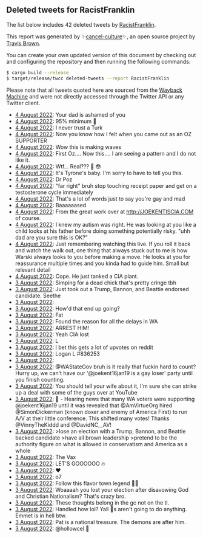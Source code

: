 ## Deleted tweets for RacistFranklin

The list below includes 42 deleted tweets by
[RacistFranklin](https://twitter.com/RacistFranklin).



This report was generated by ✨[cancel-culture](https://github.com/travisbrown/cancel-culture)✨,
an open source project by [Travis Brown](https://twitter.com/travisbrown).

You can create your own updated version of this document by checking out and configuring the
repository and then running the following commands:

```bash
$ cargo build --release
$ target/release/twcc deleted-tweets --report RacistFranklin
```

Please note that all tweets quoted here are sourced from the
[Wayback Machine](https://web.archive.org) and were not directly accessed through the Twitter API or
any Twitter client.

* [ 4 August 2022](https://web.archive.org/web/20220804040025/https://twitter.com/RacistFranklin/status/1555040340108877824): Your dad is ashamed of you <!--1555040340108877824-->
* [ 4 August 2022](https://web.archive.org/web/20220804075248/https://twitter.com/RacistFranklin/status/1555039861203210241): 95% minimum 🤔 <!--1555039861203210241-->
* [ 4 August 2022](https://web.archive.org/web/20220804030638/https://twitter.com/RacistFranklin/status/1555027122917351424): I never trust a Turk <!--1555027122917351424-->
* [ 4 August 2022](https://web.archive.org/web/20220804030638/https://twitter.com/RacistFranklin/status/1555027122917351424): Now you know how I felt when you came out as an OZ SUPPORTER <!--1555026352117583872-->
* [ 4 August 2022](https://web.archive.org/web/20220804030638/https://twitter.com/RacistFranklin/status/1555027122917351424): Wow this is making waves <!--1555023569977065472-->
* [ 4 August 2022](https://web.archive.org/web/20220804024803/https://twitter.com/RacistFranklin/status/1555022669892014080): First Oz.... Now this....  I am seeing a pattern and I do not like it. <!--1555022669892014080-->
* [ 4 August 2022](https://web.archive.org/web/20220804024803/https://twitter.com/RacistFranklin/status/1555022669892014080): Wtf... Real??? 👀 😳 <!--1555021318709547015-->
* [ 4 August 2022](https://web.archive.org/web/20220804015113/https://twitter.com/RacistFranklin/status/1555008104873574402): It's Tyrone's baby. I'm sorry to have to tell you this. <!--1555008104873574402-->
* [ 4 August 2022](https://web.archive.org/web/20220804082037/https://twitter.com/RacistFranklin/status/1554998090473607168): Dr Poz <!--1554998768428269570-->
* [ 4 August 2022](https://web.archive.org/web/20220804082037/https://twitter.com/RacistFranklin/status/1554998090473607168): "far right" bruh stop touching receipt paper and get on a testosterone cycle immediately <!--1554998090473607168-->
* [ 4 August 2022](https://web.archive.org/web/20220804015113/https://twitter.com/RacistFranklin/status/1555008104873574402): That's a lot of words just to say you're gay and mad <!--1554996886523756545-->
* [ 4 August 2022](https://web.archive.org/web/20220804012318/https://twitter.com/RacistFranklin/status/1554995182931697665): Baaaaaased <!--1554995182931697665-->
* [ 4 August 2022](https://web.archive.org/web/20220804005442/https://twitter.com/RacistFranklin/status/1554993990033866753): From the great work over at http://JOEKENTISCIA.COM of course. <!--1554993990033866753-->
* [ 4 August 2022](https://web.archive.org/web/20220804035158/https://twitter.com/RacistFranklin/status/1554993470112235521): I knew my autism was right. He was looking at you like a child looks at his father before doing something potentially risky. "uhh dad are you sure this is OK?" <!--1554993470112235521-->
* [ 4 August 2022](https://web.archive.org/web/20220804032909/https://twitter.com/RacistFranklin/status/1554992884411162624): Just remembering watching this live. If you roll it back and watch the walk out, one thing that always stuck out to me is how Warski always looks to you before making a move. He looks at you for reassurance multiple times and you kinda had to guide him. Small but relevant detail <!--1554992884411162624-->
* [ 4 August 2022](https://web.archive.org/web/20220804004646/https://twitter.com/RacistFranklin/status/1554991871310577665): Cope. He just tanked a CIA plant. <!--1554991871310577665-->
* [ 3 August 2022](https://web.archive.org/web/20220804024502/https://twitter.com/RacistFranklin/status/1554974304131026945): Simping for a dead chick that's pretty cringe tbh <!--1554974304131026945-->
* [ 3 August 2022](https://web.archive.org/web/20220804034255/https://twitter.com/RacistFranklin/status/1554972950880833536): Just took out a Trump, Bannon, and Beattie endorsed candidate. Seethe <!--1554972950880833536-->
* [ 3 August 2022](https://web.archive.org/web/20220803233016/https://twitter.com/RacistFranklin/status/1554972630528262144):  <!--1554972630528262144-->
* [ 3 August 2022](https://web.archive.org/web/20220804020956/https://twitter.com/RacistFranklin/status/1554967915639840769): How'd that end up going? <!--1554967915639840769-->
* [ 3 August 2022](https://web.archive.org/web/20220804082126/https://twitter.com/RacistFranklin/status/1554957233716346880): Fat <!--1554957233716346880-->
* [ 3 August 2022](https://web.archive.org/web/20220803214615/https://twitter.com/RacistFranklin/status/1554946532247486465): Found the reason for all the delays in WA <!--1554946532247486465-->
* [ 3 August 2022](https://web.archive.org/web/20220804021625/https://twitter.com/RacistFranklin/status/1554943900132974592): ARREST HIM! <!--1554943900132974592-->
* [ 3 August 2022](https://web.archive.org/web/20220803213219/https://twitter.com/RacistFranklin/status/1554942248848171013): Yeah CIA lost <!--1554942248848171013-->
* [ 3 August 2022](https://web.archive.org/web/20220803222040/https://twitter.com/RacistFranklin/status/1554941862825410562): L <!--1554941862825410562-->
* [ 3 August 2022](https://web.archive.org/web/20220803210214/https://twitter.com/RacistFranklin/status/1554935388082421767): I bet this gets a lot of upvotes on reddit <!--1554935388082421767-->
* [ 3 August 2022](https://web.archive.org/web/20220803224601/https://twitter.com/RacistFranklin/status/1554929343532597250): Logan L #836253 <!--1554929343532597250-->
* [ 3 August 2022](https://web.archive.org/web/20220804041520/https://twitter.com/RacistFranklin/status/1554908217137930241):  <!--1554908217137930241-->
* [ 3 August 2022](https://web.archive.org/web/20220804010110/https://twitter.com/RacistFranklin/status/1554907974946197505): @WAStateGov bruh is it really that fuckin hard to count? Hurry up, we can't have our '@joekent16jan19 is a gay loser' party until you finish counting. <!--1554907974946197505-->
* [ 3 August 2022](https://web.archive.org/web/20220803221408/https://twitter.com/RacistFranklin/status/1554891086388248580): You should tell your wife about it, I'm sure she can strike up a deal with some of the guys over at YouTube <!--1554891086388248580-->
* [ 3 August 2022](https://web.archive.org/web/20220803214520/https://twitter.com/RacistFranklin/status/1554882517576065024): 🚨 - Hearing news that many WA voters were supporting @joekent16jan19 until it was revealed that @AmVirtueOrg hired @SimonDickerman (known doxer and enemy of America First) to run A/V at their little conference. This shifted many votes!   Thanks @VinnyTheKiddd and @DavidNC__AV! <!--1554882517576065024-->
* [ 3 August 2022](https://web.archive.org/web/20220803172221/https://twitter.com/RacistFranklin/status/1554879998980415494): >lose an election with a Trump, Bannon, and Beattie backed candidate  >have all brown leadership  >pretend to be the authority figure on what is allowed in conservatism and America as a whole <!--1554879998980415494-->
* [ 3 August 2022](https://web.archive.org/web/20220803165615/https://twitter.com/RacistFranklin/status/1554873562032480259): The Vax <!--1554873562032480259-->
* [ 3 August 2022](https://web.archive.org/web/20220803183501/https://twitter.com/RacistFranklin/status/1554871247334510597): LET'S GOOOOOO 🔥 <!--1554871247334510597-->
* [ 3 August 2022](https://web.archive.org/web/20220803165453/https://twitter.com/RacistFranklin/status/1554867451002867712): ♥ <!--1554867451002867712-->
* [ 3 August 2022](https://web.archive.org/web/20220803194142/https://twitter.com/RacistFranklin/status/1554863500564041728): o7 <!--1554864102249582593-->
* [ 3 August 2022](https://web.archive.org/web/20220803194142/https://twitter.com/RacistFranklin/status/1554863500564041728): Follow this flavor town legend 🙏🏻 <!--1554863500564041728-->
* [ 3 August 2022](https://web.archive.org/web/20220803160941/https://twitter.com/RacistFranklin/status/1554861713584955392): Woaaaah you lost your election after disavowing God and Christian Nationalism? That's crazy bro. <!--1554861713584955392-->
* [ 3 August 2022](https://web.archive.org/web/20220803165453/https://twitter.com/RacistFranklin/status/1554867451002867712): These thoughts belong in the gc not on the tl. <!--1554859202438381571-->
* [ 3 August 2022](https://web.archive.org/web/20220803155443/https://twitter.com/RacistFranklin/status/1554858062762151937): Handled how lol? Yall 🐒s aren't going to do anything. Emmet is in hell btw. <!--1554858062762151937-->
* [ 3 August 2022](https://web.archive.org/web/20220803152635/https://twitter.com/RacistFranklin/status/1554851112599130114): Pat is a national treasure. The demons are after him. <!--1554851112599130114-->
* [ 3 August 2022](https://web.archive.org/web/20220803160410/https://twitter.com/RacistFranklin/status/1554844301401755648): @hollowcel 🖕 <!--1554844301401755648-->
